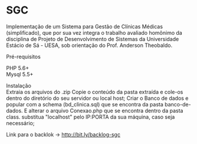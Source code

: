 # SGC

Implementação de um Sistema para Gestão de Clínicas Médicas (simplificado), que por sua vez integra o trabalho avaliado homônimo da disciplina de Projeto de Desenvolvimento de Sistemas da Universidade Estácio de Sá - UESA, sob orientação do Prof. Anderson Theobaldo.

Pré-requisitos<br>

PHP 5.6+<br>
Mysql 5.5+<br>

Instalação<br>
Extraia os arquivos do .zip Copie o conteúdo da pasta extraída e cole-os dentro do diretório do seu servidor ou local host; Criar o Banco de dados e popular com a schema (bd_clinica.sql) que se encontra da pasta banco-de-dados. E alterar o arquivo Conexao.php que se encontra dentro da pasta class. substitua "localhost" pelo IP:PORTA da sua máquina, caso seja necessário;

Link para o backlok -> http://bit.ly/backlog-sgc
